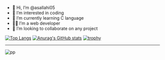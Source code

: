 - 👋 Hi, I’m @asallahi05
- 👀 I’m interested in coding
- 🌱 I’m currently learning C language
-  :man_technologist: I’m a web developer  
- 💞️ I’m looking to collaborate on any project




[![Top Langs](https://github-readme-stats.vercel.app/api/top-langs/?username=asallahi05&theme=radical)](https://github.com/MartinHeinz/MartinHeinz)
[![Anurag's GitHub stats](https://github-readme-stats.vercel.app/api?username=asallahi05&show_icons=true&theme=radical)](https://github.com/anuraghazra/github-readme-stats)
[![trophy](https://github-profile-trophy.vercel.app/?username=asallahi05)](https://github.com/ryo-ma/github-profile-trophy)

---

![pp](https://raw.githubusercontent.com/abhisheknaiidu/abhisheknaiidu/master/code.gif)


<!---
asallahi05/asallahi05 is a ✨ special ✨ repository because its `README.md` (this file) appears on your GitHub profile.
You can click the Preview link to take a look at your changes.
--->
